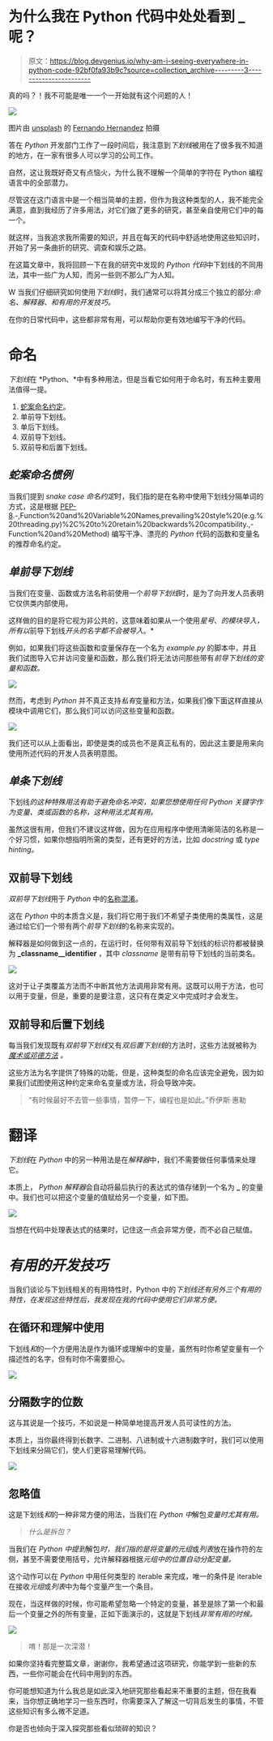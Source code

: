 # 为什么我在 Python 代码中处处看到 _ 呢？

> 原文：<https://blog.devgenius.io/why-am-i-seeing-everywhere-in-python-code-92bf0fa93b9c?source=collection_archive---------3----------------------->

真的吗？！我不可能是唯一一个一开始就有这个问题的人！

![](img/8e3868a790f87b54f19c29fda2e61c51.png)

图片由 [unsplash](https://unsplash.com/) 的 [Fernando Hernandez](https://unsplash.com/@_ferh97) 拍摄

答在 *Python* 开发部门工作了一段时间后，我注意到*下划线*被用在了很多我不知道的地方，在一家有很多人可以学习的公司工作。

自然，这让我既好奇又有点恼火，为什么我不理解一个简单的字符在 Python 编程语言中的全部潜力。

尽管这在这门语言中是一个相当简单的主题，但作为我这种类型的人，我不能完全满意，直到我经历了许多用法，对它们做了更多的研究，甚至亲自使用它们中的每一个。

就这样，当我追求我所需要的知识，并且在每天的代码中舒适地使用这些知识时，开始了另一条曲折的研究、调查和娱乐之路。

在这篇文章中，我将回顾一下在我的研究中发现的 *Python 代码*中下划线的不同用法，其中一些广为人知，而另一些则不那么广为人知。

W 当我们仔细研究如何使用*下划线*时，我们通常可以将其分成三个独立的部分:*命名、解释器、*和*有用的开发技巧。*

在你的日常代码中，这些都非常有用，可以帮助你更有效地编写干净的代码。

# 命名

*下划线*在 *Python、*中有多种用法，但是当看它如何用于命名时，有五种主要用法值得一提。

1.  [蛇案命名约定](https://en.wikipedia.org/wiki/Snake_case)。
2.  单前导下划线。
3.  单后下划线。
4.  双前导下划线。
5.  双前导和后置下划线。

## *蛇案命名惯例*

当我们提到 *snake case 命名约定*时，我们指的是在名称中使用下划线分隔单词的方式，这是根据 [PEP-8](https://www.python.org/dev/peps/pep-0008/#:~:text=module%20non%2Dpublic%22).-,Function%20and%20Variable%20Names,prevailing%20style%20(e.g.%20threading.py)%2C%20to%20retain%20backwards%20compatibility.,-Function%20and%20Method) 编写干净、漂亮的 *Python* 代码的函数和变量名的推荐命名约定。

## *单前导下划线*

当我们在变量、函数或方法名称前使用一个*前导下划线*时，是为了向开发人员表明它仅供类内部使用。

这样做的目的是将它视为非公共的，这意味着如果从一个使用*星号*、*的模块导入，所有以*前导下划线*开头的名字都不会被导入*。*

例如，如果我们将这些函数和变量保存在一个名为 *example.py* 的脚本中，并且我们试图导入它并访问变量和函数，那么我们将无法访问那些带有*前导下划线的变量和函数。*

![](img/7746cf781654c82b7ce27879825b5630.png)

然而，考虑到 *Python* 并不真正支持*私有*变量和方法，如果我们像下面这样直接从模块中调用它们，那么我们可以访问这些变量和函数。

![](img/0f860fb48a5420998f90937cf0b74cfd.png)

我们还可以从上面看出，即使是类的成员也不是真正私有的，因此这主要是用来向使用所述代码的开发人员表明意图。

## *单条下划线*

下划线*的这种特殊用法有助于避免命名冲突，如果您想使用任何 *Python 关键字*作为变量、类或函数的名称，这种用法尤其有用。*

虽然这很有用，但我们不建议这样做，因为在应用程序中使用清晰简洁的名称是一个好习惯，如果你想指明所需的类型，还有更好的方法，比如 *docstring* 或 *type hinting。*

## 双前导下划线

*双前导下划线*用于 *Python* 中的[名称混淆](https://en.wikipedia.org/wiki/Name_mangling)。

这在 *Python* 中的本质含义是，我们将它用于我们不希望子类使用的类属性，这是通过给它们一个带有两个*前导下划线*的名称来实现的。

解释器是如何做到这一点的，在运行时，任何带有双前导下划线的标识符都被替换为 **_classname__identifier** ，其中 *classname* 是带有前导下划线的当前类名。

![](img/f77fe5466919b0e9bfb1292470bb4ff0.png)

这对于让子类覆盖方法而不中断其他方法调用非常有用。这既可以用于方法，也可以用于变量，但是，重要的是要注意，这只有在类定义中完成时才会发生。

## 双前导和后置下划线

每当我们发现既有*双前导下划线*又有*双后置下划线*的方法时，这些方法就被称为 [*魔术或邓德方法*](https://www.tutorialsteacher.com/python/magic-methods-in-python) *。*

这些方法为名字提供了特殊的功能，但是，这种类型的命名应该完全避免，因为如果我们试图使用这种约定来命名变量或方法，将会导致冲突。

> “有时候最好不去管一些事情，暂停一下，编程也是如此。”乔伊斯·惠勒

# 翻译

*下划线*在 *Python* 中的另一种用法是在*解释器*中，我们不需要做任何事情来处理它。

本质上， *Python 解释器*会自动将最后执行的表达式的值存储到一个名为 **_** 的变量中。我们也可以把这个变量的值赋给另一个变量，如下图。

![](img/673d331b9fb11e11514a352ebeb00940.png)

当想在代码中处理表达式的结果时，记住这一点会非常方便，而不必自己赋值。

# *有用的开发技巧*

当我们谈论与下划线相关的有用特性时，Python 中的*下划线还有另外三个有用的特性，在发现这些特性后，我发现在我的代码中使用它们非常方便。*

## 在循环和理解中使用

下划线*和*的一个方便用法是作为循环或理解中的变量，虽然有时你希望变量有一个描述性的名字，但有时你不需要担心。

![](img/2c89695c8f0a3d8c504f03afbeeb041d.png)

## 分隔数字的位数

这与其说是一个技巧，不如说是一种简单地提高开发人员可读性的方法。

本质上，当你最终得到长数字、二进制、八进制或十六进制数字时，我们可以使用下划线来分隔它们，使人们更容易理解代码。

![](img/e497b8a72fd0ca7af659e3106b0b4a3e.png)

## 忽略值

这是下划线*和*的一种非常方便的用法，当我们在 *Python 中*解包*变量时尤其有用。*

> *什么是拆包？*

当我们在 *Python 中提到*解包*时，*我们指的是将变量的*元组*或*列表*放在操作符的左侧，甚至不需要使用括号，允许解释器根据*元组中的位置自动分配变量。*

这个动作可以在 *Python* 中用任何类型的 iterable 来完成，唯一的条件是 iterable 在接收*元组*或*列表*中为每个变量产生一个条目。

现在，当这样做的时候，你可能希望忽略一个特定的变量，甚至是除了第一个和最后一个变量之外的所有变量，正如下面演示的，这就是下划线*非常有用的时候。*

![](img/bc480437e43869ed28db3e37123e5042.png)

> 唷！那是一次深潜！

如果你坚持看完整篇文章，谢谢你，我希望通过这项研究，你能学到一些新的东西，一些你可能会在代码中用到的东西。

你可能想知道为什么我总是如此深入地研究那些看起来不重要的主题，但在我看来，当你想正确地学习一些东西时，你需要深入了解这一切背后发生的事情，不管这些知识有多么微不足道。

你是否也倾向于深入探究那些看似琐碎的知识？